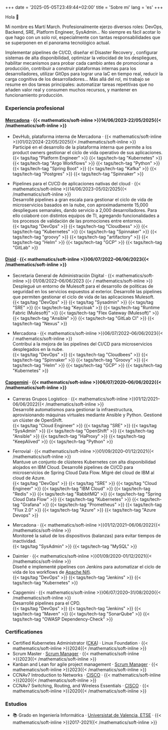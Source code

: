 +++
date = '2025-05-05T23:49:44+02:00'
title = 'Sobre mi'
lang = 'es'
+++

Hola 👋

Mi nombre es Martí March. Profesionalmente ejerzo diversos roles: DevOps, Backend, SRE, Platform Engineer, SysAdmin... No siempre es fácil acotar lo que hago con un solo rol, especialmente con tantas responsabilidades que se superponen en el
panorama tecnológico actual.

Implementar pipelines de CI/CD, diseñar el Disaster Recovery , configurar sistemas de alta disponibilidad, optimizar la velocidad de los despliegues, habilitar mecanismos para probar cada cambio antes de promocionar a producción, 
contribuir a construir plataformas internas para los desarrolladores, utilizar GitOps para lograr una IaC en tiempo real, reducir la carga cognitiva de los desarrolladores... Más allá del rol, mi trabajo se resume en dos tareas principales:
automatizar tareas repetitivas que no añaden valor real y consumen muchos recursos, y mantener en funcionamiento producción.

### Experiencia profesional

#### [Mercadona](https://www.mercadona.es/) · {{< mathematics/soft-inline >}}14/06/2023-22/05/2025{{< /mathematics/soft-inline >}}

- DevHub, plataforma interna de Mercadona · {{< mathematics/soft-inline >}}01/02/2024-22/05/2025{{< /mathematics/soft-inline >}}  
  Participé en el desarrollo de la plataforma interna que permite a los product owners gestionar el ciclo de vida operativo de sus aplicaciones.  
  {{< tags/tag "Platform Engineer" >}} {{< tags/tech-tag "Kubernetes" >}} {{< tags/tech-tag "Argo Workflows" >}} {{< tags/tech-tag "Python" >}} {{< tags/tech-tag "Spring Boot" >}} {{< tags/tech-tag "Kafka" >}} {{< tags/tech-tag "Postgres" >}} {{< tags/tech-tag "Spinnaker" >}}

<!-- -->

- Pipelines para el CI/CD de aplicaciones nativas del cloud · {{< mathematics/soft-inline >}}14/06/2023-05/02/2025{{< /mathematics/soft-inline >}}  
  Desarrollé pipelines a gran escala para gestionar el ciclo de vida de microservicios basados en la nube, con aproximadamente 15,000 despliegues semanales, dando servicio a 2,000 desarrolladores. Para ello colaboré con distintos equipos de TI,
  agregando funcionalidades a los procesos de validación de las promociones entre entornos.  
  {{< tags/tag "DevOps" >}} {{< tags/tech-tag "Cloudbess" >}} {{< tags/tech-tag "Kubernetes" >}} {{< tags/tech-tag "Spinnaker" >}} {{< tags/tech-tag "groovy" >}} {{< tags/tech-tag "artifactory" >}} {{< tags/tech-tag "Helm" >}} {{< tags/tech-tag "GCP" >}} {{< tags/tech-tag "GitLab" >}}

#### [Disid](https://www.disid.com/) · {{< mathematics/soft-inline >}}06/07/2022–06/06/2023{{< /mathematics/soft-inline >}}

- Secretaria General de Administración Digital · {{< mathematics/soft-inline >}} 01/08/2022–06/06/2023 {{< / mathematics/soft-inline >}}  
  Desplegué un entorno de Mulesoft para el desarrollo de políticas de seguridad en los servicios expuestos al exterior. Desarrollé las pipelines que permiten gestionar el ciclo de vida de las aplicaciones Mulesoft.  
  {{< tags/tag "DevOps" >}} {{< tags/tag "Sysadmin" >}} {{< tags/tag "SRE" >}} {{< tags/tech-tag "Keycloak" >}} {{< tags/tech-tag "Runtime Fabric (Mulesoft)" >}} {{< tags/tech-tag "Flex Gateway (Mulesoft)" >}} {{< tags/tech-tag "Ansible" >}} {{< tags/tech-tag "GitLab CI" >}}
  {{< tags/tech-tag "Nexus" >}}

<!-- -->

- Mercadona · {{< mathematics/soft-inline >}}06/07/2022–06/06/2023{{< / mathematics/soft-inline >}}  
  Contribuí a la mejora de las pipelines del CI/CD para microservicios desplegados en la nube.  
  {{< tags/tag "DevOps" >}}  {{< tags/tech-tag "Cloudbees" >}} {{< tags/tech-tag "Spinnaker" >}} {{< tags/tech-tag "Groovy" >}} {{< tags/tech-tag "Helm" >}} {{< tags/tech-tag "GCP" >}} {{< tags/tech-tag "Kubernetes" >}}  

#### [Capgemini](https://www.capgemini.com/es-es/) · {{< mathematics/soft-inline >}}06/07/2020–06/06/2022{{< /mathematics/soft-inline >}}

- Carreras Grupos Logístico · {{< mathematics/soft-inline >}}01/12/2021–06/06/2022{{< /mathematics/soft-inline >}}  
  Desarrollé automatismos para gestionar la infraestructura, aprovisionando máquinas virtuales mediante Ansible y Python. Gestioné un clúster de OpenShift.  
  {{< tags/tag "Cloud Engineer" >}} {{< tags/tag "SRE" >}} {{< tags/tag "SysAdmin" >}} {{< tags/tech-tag "OpenShift" >}} {{< tags/tech-tag "Ansible" >}} {{< tags/tech-tag "HaProxy" >}} {{< tags/tech-tag "KeepAlived" >}} {{< tags/tech-tag "Python" >}}  

<!-- -->

- Ferrovial · {{< mathematics/soft-inline >}}01/09/2020–01/12/2021{{< /mathematics/soft-inline >}}  
  Mantuve un conjunto de clústeres Kubernetes con alta disponibilidad alojados en IBM Cloud. Desarrollé pipelines de CI/CD para microservicios de Spring Cloud Data Flow. Migré del cloud de IBM al cloud de Azure.  
  {{< tags/tag "DevOps" >}} {{< tags/tag "SRE" >}} {{< tags/tag "Cloud Engineer" >}} {{< tags/tech-tag "IBM Cloud" >}} {{< tags/tech-tag "Redis" >}}  {{< tags/tech-tag "RabbitMQ" >}}  {{< tags/tech-tag "Spring Cloud Data Flow" >}} {{< tags/tech-tag "Kubernetes" >}} {{< tags/tech-tag "Grafana" >}}
  {{< tags/tech-tag "Prometheus" >}} {{< tags/tech-tag "Flux 2.0" >}} {{< tags/tech-tag "Azure" >}} {{< tags/tech-tag "Azure Devops" >}}  

<!-- -->

- Mercadona · {{< mathematics/soft-inline >}}01/12/2021–06/06/2022{{< /mathematics/soft-inline >}}  
  Monitoreé la salud de los dispositivos (balanzas) para evitar tiempos de inactividad.  
  {{< tags/tag "SysAdmin" >}} {{< tags/tech-tag "MySQL" >}}

<!-- -->

- Daimler · {{< mathematics/soft-inline >}}01/09/2020-01/12/2021{{< /mathematics/soft-inline >}}  
  Diseñé e implementé pipelines con Jenkins para automatizar el ciclo de vida de los workflows de [Apache Nifi](https://nifi.apache.org/docs/nifi-docs/html/overview.html).  
  {{< tags/tag "DevOps" >}}  {{< tags/tech-tag "Jenkins" >}} {{< tags/tech-tag "Kubernetes" >}}  

<!-- -->

- Capgemini · {{< mathematics/soft-inline >}}06/07/2020–31/08/2020{{< /mathematics/soft-inline >}}  
  Desarrollé pipelines para el CPD.  
  {{< tags/tag "DevOps" >}} {{< tags/tech-tag "Jenkins" >}} {{< tags/tech-tag "Maven" >}} {{< tags/tech-tag "SonarQube" >}} {{< tags/tech-tag "OWASP Dependency-Check" >}}  

### Certificationes

- Certified Kubernetes Administrator ([CKA](https://training.linuxfoundation.org/certification/certified-kubernetes-administrator-cka/)) · Linux Foundation · {{< mathematics/soft-inline >}}2024{{< /mathematics/soft-inline >}}
- Scrum Master · [Scrum Manager](https://www.scrummanager.com/website/c/profile/member.php?id=43681) · {{< mathematics/soft-inline >}}2023{{< /mathematics/soft-inline >}}
- Kanban and Lean for agile project management · [Scrum Manager](https://www.scrummanager.com/website/c/profile/member.php?id=43681) · {{< mathematics/soft-inline >}}2023{{< /mathematics/soft-inline >}}
- CCNAv7 Introduction to Networks · [CISCO](https://www.netacad.com/es/courses/ccna-introduction-networks?courseLang=en-US) · {{< mathematics/soft-inline >}}2020{{< /mathematics/soft-inline >}}
- CCNAv7 Switching, Routing, and Wireless Essentials · [CISCO](https://www.netacad.com/es/courses/ccna-switching-routing-wireless-essentials) · {{< mathematics/soft-inline >}}2020{{< /mathematics/soft-inline >}}

### Estudios

- 📚 Grado en Ingeniería Informática · [Universistat de Valencia, ETSE](https://www.uv.es/) · {{< mathematics/soft-inline >}}2017-2021{{< /mathematics/soft-inline >}}
